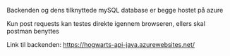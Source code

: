 Backenden og dens tilknyttede mySQL database er begge hostet på azure

Kun post requests kan testes direkte igennem browseren, ellers skal postman benyttes

Link til backenden: https://hogwarts-api-java.azurewebsites.net/
